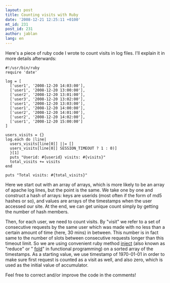 ```yaml
---
layout: post
title: Counting visits with Ruby
date: '2008-12-21 12:25:11 +0100'
mt_id: 231
post_id: 231
author: jablan
lang: en
---
```

Here's a piece of ruby code I wrote to count visits in log files. I'll explain it in more details afterwards:

    #!/usr/bin/ruby
    require 'date'
    
    log = [
      ['user1', '2008-12-20 14:03:00'],
      ['user1', '2008-12-20 13:00:00'],
      ['user2', '2008-12-20 13:01:00'],
      ['user3', '2008-12-20 13:02:00'],
      ['user1', '2008-12-20 13:03:00'],
      ['user1', '2008-12-20 14:00:00'],
      ['user2', '2008-12-20 14:01:00'],
      ['user2', '2008-12-20 14:02:00'],
      ['user1', '2008-12-20 15:00:00']
    ]
    
    users_visits = {}
    log.each do |line|
      users_visits[line[0]] ||= []
      users_visits[line[0]] SESSION_TIMEOUT ? 1 : 0)]
      }[1]
      puts "Userid: #{userid} visits: #{visits}"
      total_visits += visits
    end
    
    puts "Total visits: #{total_visits}"

Here we start out with an array of arrays, which is more likely to be an array of apache log lines, but the point is the same. We take one by one and construct a hash of arrays: keys are userids (most often if the form of md5 hashes or so), and values are arrays of the timestamps when the user accessed our site. At the end, we can get unique count simply by getting the number of hash members.

Then, for each user, we need to count visits. By "visit" we refer to a set of consecutive requests by the same user which was made with no less than a certain amount of time (here, 30 mins) in between. This number is in fact same to the number of slots between consecutive requests longer than this timeout limit. So we are using convenient ruby method [inject](http://www.ruby-doc.org/core/classes/Enumerable.html#M003160) (also known as "reduce" or " [fold](http://en.wikipedia.org/wiki/Fold_(higher-order_function))" in functional programming) on a sorted array of the timestamps. As a starting value, we use timestamp of 1970-01-01 in order to make sure first request is counted as a visit as well, and also zero, which is used as the initial value of accumulator.

Feel free to correct and/or improve the code in the comments!

